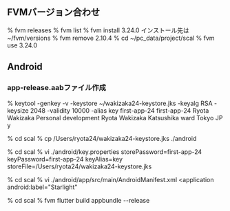 
## FVMバージョン合わせ
% fvm releases
% fvm list
% fvm install 3.24.0
インストール先は~/fvm/versions
% fvm remove 2.10.4
% cd ~/pc_data/project/scal
% fvm use 3.24.0


## Android
### app-release.aabファイル作成
% keytool -genkey -v -keystore ~/wakizaka24-keystore.jks -keyalg RSA -keysize 2048 -validity 10000 -alias key
first-app-24
first-app-24
Ryota Wakizaka
Personal development
Ryota Wakizaka
Katsushika ward
Tokyo
JP
y

% cd scal
% cp /Users/ryota24/wakizaka24-keystore.jks ./android

% cd scal
% vi ./android/key.properties
storePassword=first-app-24
keyPassword=first-app-24
keyAlias=key
storeFile=/Users/ryota24/wakizaka24-keystore.jks

% cd scal
% vi ./android/app/src/main/AndroidManifest.xml
<application
android:label="Starlight"

% cd scal
% fvm flutter build appbundle --release